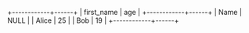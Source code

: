 +------------+------+
| first_name | age |
+------------+------+
| Name | NULL |
| Alice | 25 |
| Bob | 19 |
+------------+------+
